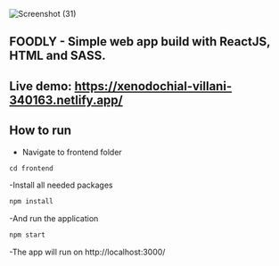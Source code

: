 ![Screenshot (31)](https://user-images.githubusercontent.com/72206861/146407193-f38cad3f-05d2-4113-a799-b23533bfef78.png)
## FOODLY - Simple web app build with ReactJS, HTML and SASS.

## Live demo: https://xenodochial-villani-340163.netlify.app/

## How to run
- Navigate to frontend folder
```js
cd frontend
```
-Install all needed packages
```js
npm install
```
-And run the application
```js
npm start
```
-The app will run on http://localhost:3000/
